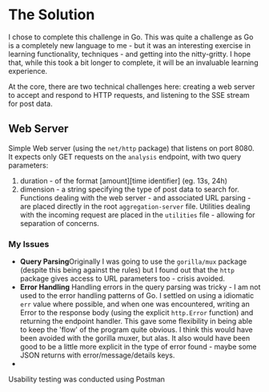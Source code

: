 # The Solution
I chose to complete this challenge in Go. This was quite a challenge as Go is a completely new language to me - but it was an interesting exercise in learning functionality, techniques - and getting into the nitty-gritty. I hope that, while this took a bit longer to complete, it will be an invaluable learning experience. 

At the core, there are two technical challenges here: creating a web server to accept and respond to HTTP requests, and listening to the SSE stream for post data. 

## Web Server
Simple Web server (using the `net/http` package) that listens on port 8080.  
It expects only GET requests on the `analysis` endpoint, with two query parameters: 
1. duration - of the format [amount][time identifier] (eg. 13s, 24h)
2. dimension - a string specifying the type of post data to search for. 
Functions dealing with the web server - and associated URL parsing - are placed directly in the root `aggregation-server` file. Utilities dealing with the incoming request are placed in the `utilities` file - allowing for separation of concerns. 

### My Issues
- **Query Parsing**Originally I was going to use the `gorilla/mux` package (despite this being against the rules) but I found out that the `http` package gives access to URL parameters too - crisis avoided.
- **Error Handling** Handling errors in the query parsing was tricky - I am not used to the error handling patterns of Go. I settled on using a idiomatic `err` value where possible, and when one was encountered, writing an Error to the response body (using the explicit `http.Error` function) and returning the endpoint handler. This gave some flexibility in being able to keep the 'flow' of the program quite obvious. I think this would have been avoided with the gorilla muxer, but alas. 
It also would have been good to be a little more explicit in the type of error found - maybe some JSON returns with error/message/details keys.
- 


Usability testing was conducted using Postman


